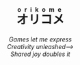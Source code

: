 <h1 align="center">
  <ruby>オリコメ<rt> o r i k o m e </rt>
  </ruby>
</h1>

<p align="center">
  <em>
    Games let me express<br>
    Creativity unleashed⟶<br>
    Shared joy doubles it
  </em>
</p>
